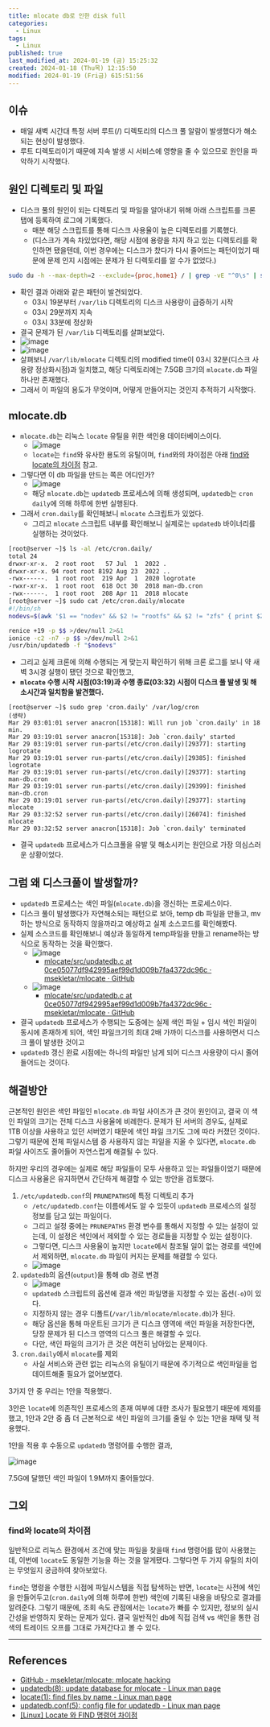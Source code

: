 ```yaml
---
title: mlocate db로 인한 disk full
categories:
  - Linux
tags:
  - Linux
published: true
last_modified_at: 2024-01-19 (금) 15:25:32
created: 2024-01-18 (Thu목) 12:15:50
modified: 2024-01-19 (Fri금) 615:51:56
---
```


## 이슈

- 매일 새벽 시간대 특정 서버 루트(/) 디렉토리의 디스크 풀 알람이 발생했다가 해소되는 현상이 발생했다.
- 루트 디렉토리이기 때문에 지속 발생 시 서비스에 영향을 줄 수 있으므로 원인을 파악하기 시작했다.

## 원인 디렉토리 및 파일

- 디스크 풀의 원인이 되는 디렉토리 및 파일을 알아내기 위해 아래 스크립트를 크론탭에 등록하여 로그에 기록했다.
	- 매분 해당 스크립트를 통해 디스크 사용율이 높은 디렉토리를 기록했다.
	- (디스크가 계속 차있었다면, 해당 시점에 용량을 차지 하고 있는 디렉토리를 확인하면 됐을텐데, 이번 경우에는 디스크가 찼다가 다시 줄어드는 패턴이었기 때문에 문제 인지 시점에는 문제가 된 디렉토리를 알 수가 없었다.)
```bash
sudo du -h --max-depth=2 --exclude={proc,home1} / | grep -vE "^0\s" | sort -hr
```

- 확인 결과 아래와 같은 패턴이 발견되었다.
	- 03시 19분부터 `/var/lib` 디렉토리의 디스크 사용량이 급증하기 시작
	- 03시 29분까지 지속
	- 03시 33분에 정상화
- 결국 문제가 된 `/var/lib` 디렉토리를 살펴보았다.
- ![image](https://github.com/dreamsh19/dreamsh19.github.io/assets/47855638/c3e64cf2-5243-4ffd-a1a2-af847df25b9a)
- ![image](https://github.com/dreamsh19/dreamsh19.github.io/assets/47855638/31242dbe-09d4-45ae-892e-b008a84c4414)
- 살펴보니 `/var/lib/mlocate` 디렉토리의 modified time이 03시 32분(디스크 사용량 정상화시점)과 일치했고, 해당 디렉토리에는 7.5GB 크기의 `mlocate.db` 파일 하나만 존재했다.
- 그래서 이 파일의 용도가 무엇이며, 어떻게 만들어지는 것인지 추적하기 시작했다.

## mlocate.db
- `mlocate.db`는 리눅스 `locate` 유틸을 위한 색인용 데이터베이스이다.
	- ![image](https://github.com/dreamsh19/dreamsh19.github.io/assets/47855638/e04706aa-a7a7-4db6-98a3-bda0df4bd2ec)
	- `locate`는 `find`와 유사한 용도의 유틸이며, `find`와의 차이점은 아래 [find와 locate의 차이점](#find와-locate의-차이점) 참고.
- 그렇다면 이 db 파일을 만드는 쪽은 어디인가?
	- ![image](https://github.com/dreamsh19/dreamsh19.github.io/assets/47855638/71a8831b-02fe-49d6-b612-1a333e67400b)
	- 해당 `mlocate.db`는 `updatedb` 프로세스에 의해 생성되며, `updatedb`는 `cron daily`에 의해 하루에 한번 실행된다.
- 그래서 `cron.daily`를 확인해보니 `mlocate` 스크립트가 있었다.
	- 그리고 `mlocate` 스크립트 내부를 확인해보니 실제로는 `updatedb` 바이너리를 실행하는 것이었다.

```bash
[root@server ~]$ ls -al /etc/cron.daily/
total 24
drwxr-xr-x.  2 root root   57 Jul  1  2022 .
drwxr-xr-x. 94 root root 8192 Aug 23  2022 ..
-rwx------.  1 root root  219 Apr  1  2020 logrotate
-rwxr-xr-x.  1 root root  618 Oct 30  2018 man-db.cron
-rwx------.  1 root root  208 Apr 11  2018 mlocate
[root@server ~]$ sudo cat /etc/cron.daily/mlocate
#!/bin/sh
nodevs=$(awk '$1 == "nodev" && $2 != "rootfs" && $2 != "zfs" { print $2 }' < /proc/filesystems)

renice +19 -p $$ >/dev/null 2>&1
ionice -c2 -n7 -p $$ >/dev/null 2>&1
/usr/bin/updatedb -f "$nodevs"
```


- 그리고 실제 크론에 의해 수행되는 게 맞는지 확인하기 위해 크론 로그를 보니 약 새벽 3시경 실행이 됐던 것으로 확인했고,
- **`mlocate` 수행 시작 시점(03:19)과 수행 종료(03:32) 시점이 디스크 풀 발생 및 해소시간과 일치함을 발견했다.**
```
[root@server ~]$ sudo grep 'cron.daily' /var/log/cron
(생략)
Mar 29 03:01:01 server anacron[15318]: Will run job `cron.daily' in 18 min.
Mar 29 03:19:01 server anacron[15318]: Job `cron.daily' started
Mar 29 03:19:01 server run-parts(/etc/cron.daily)[29377]: starting logrotate
Mar 29 03:19:01 server run-parts(/etc/cron.daily)[29385]: finished logrotate
Mar 29 03:19:01 server run-parts(/etc/cron.daily)[29377]: starting man-db.cron
Mar 29 03:19:01 server run-parts(/etc/cron.daily)[29399]: finished man-db.cron
Mar 29 03:19:01 server run-parts(/etc/cron.daily)[29377]: starting mlocate
Mar 29 03:32:52 server run-parts(/etc/cron.daily)[26074]: finished mlocate
Mar 29 03:32:52 server anacron[15318]: Job `cron.daily' terminated
```
- 결국 `updatedb` 프로세스가 디스크풀을 유발 및 해소시키는 원인으로 가장 의심스러운 상황이었다.

## 그럼 왜 디스크풀이 발생할까?
- `updatedb` 프로세스는 색인 파일(`mlocate.db`)을 갱신하는 프로세스이다.
- 디스크 풀이 발생했다가 자연해소되는 패턴으로 보아, temp db 파일을 만들고, mv하는 방식으로 동작하지 않을까라고 예상하고 실제 소스코드를 확인해봤다.
- 실제 소스코드를 확인해보니 예상과 동일하게 temp파일을 만들고 rename하는 방식으로 동작하는 것을 확인했다.
	- ![image](https://github.com/dreamsh19/dreamsh19.github.io/assets/47855638/618d997c-7e13-456b-98b7-132992398a1d)
		- [mlocate/src/updatedb.c at 0ce05077df942995aef99d1d009b7fa4372dc96c · msekletar/mlocate · GitHub](https://github.com/msekletar/mlocate/blob/0ce05077df942995aef99d1d009b7fa4372dc96c/src/updatedb.c#L912-L917)
	- ![image](https://github.com/dreamsh19/dreamsh19.github.io/assets/47855638/0d186f6d-edab-44fd-a9e6-36c2ad49cede)
		- [mlocate/src/updatedb.c at 0ce05077df942995aef99d1d009b7fa4372dc96c · msekletar/mlocate · GitHub](https://github.com/msekletar/mlocate/blob/0ce05077df942995aef99d1d009b7fa4372dc96c/src/updatedb.c#L1018)
- 결국 `updatedb` 프로세스가 수행되는 도중에는 실제 색인 파일 + 임시 색인 파일이 동시에 존재하게 되어, 색인 파일크기의 최대 2배 가까이 디스크를 사용하면서 디스크 풀이 발생한 것이고
- `updatedb` 갱신 완료 시점에는 하나의 파일만 남게 되어 디스크 사용량이 다시 줄어들어드는 것이다.

## 해결방안

근본적인 원인은 색인 파일인 `mlocate.db` 파일 사이즈가 큰 것이 원인이고, 결국 이 색 인 파일의 크기는 전체 디스크 사용율에 비례한다.
문제가 된 서버의 경우도, 실제로 1TB 이상을 사용하고 있던 서버였기 때문에 색인 파일 크기도 그에 따라 커졌던 것이다.
그렇기 때문에 전체 파일시스템 중 사용하지 않는 파일을 지울 수 있다면, `mlocate.db` 파일 사이즈도 줄어들어 자연스럽게 해결될 수 있다.

하지만 우리의 경우에는 실제로 해당 파일들이 모두 사용하고 있는 파일들이었기 때문에 디스크 사용율은 유지하면서 간단하게 해결할 수 있는 방안을 검토했다.

1. `/etc/updatedb.conf`의 `PRUNEPATHS`에 특정 디렉토리 추가
	- `/etc/updatedb.conf`는 이름에서도 알 수 있듯이 `updatedb` 프로세스의 설정 정보를 담고 있는 파일이다.
	- 그리고 설정 중에는 `PRUNEPATHS` 환경 변수를 통해서 지정할 수 있는 설정이 있는데, 이 설정은 색인에서 제외할 수 있는 경로들을 지정할 수 있는 설정이다.
	- 그렇다면, 디스크 사용율이 높지만 `locate`에서 참조될 일이 없는 경로를 색인에서 제외하면, `mlocate.db` 파일이 커지는 문제를 해결할 수 있다.
	- ![image](https://github.com/dreamsh19/dreamsh19.github.io/assets/47855638/78479de9-2ed0-4e37-8df0-47f7ccff2c1d)
2. `updatedb`의 옵션(`output`)을 통해 db 경로 변경
	- ![image](https://github.com/dreamsh19/dreamsh19.github.io/assets/47855638/836ccd86-0fc6-4dbd-b7a7-2070517283f4)
	- `updatedb` 스크립트의 옵션에 결과 색인 파일명을 지정할 수 있는 옵션(`-o`)이 있다.
	- 지정하지 않는 경우 디폴트(`/var/lib/mlocate/mlocate.db`)가 된다.
	- 해당 옵션을 통해 마운트된 크기가 큰 디스크 영역에 색인 파일을 저장한다면, 당장 문제가 된 디스크 영역의 디스크 풀은 해결할 수 있다.
	- 다만, 색인 파일의 크기가 큰 것은 여전히 남아있는 문제이다.
3. `cron.daily`에서 `mlocate`를 제외
	- 사실 서비스와 관련 없는 리눅스의 유틸이기 때문에 주기적으로 색인파일을 업데이트해줄 필요가 없어보였다.

3가지 안 중 우리는 1안을 적용했다.

3안은 `locate`에 의존적인 프로세스의 존재 여부에 대한 조사가 필요했기 때문에 제외를 했고, 1안과 2안 중 좀 더 근본적으로 색인 파일의 크기를 줄일 수 있는 1안을 채택 및 적용했다.

1안을 적용 후 수동으로 `updatedb` 명령어를 수행한 결과,

![image](https://github.com/dreamsh19/dreamsh19.github.io/assets/47855638/5efbc23c-bdcf-465e-b087-acd83b518241)

7.5G에 달했던 색인 파일이 1.9M까지 줄어들었다.

## 그외

### find와 locate의 차이점
일반적으로 리눅스 환경에서 조건에 맞는 파일을 찾을때 `find` 명령어를 많이 사용했는데, 이번에 `locate`도 동일한 기능을 하는 것을 알게됐다.
그렇다면 두 가지 유틸의 차이는 무엇일지 궁금하여 찾아보았다.

`find`는 명령을 수행한 시점에 파일시스템을 직접 탐색하는 반면, `locate`는 사전에 색인을 만들어두고(`cron.daily`에 의해 하루에 한번) 색인에 기록된 내용을 바탕으로 결과를 알려준다.
그렇기 때문에, 조회 속도 관점에서는 `locate`가 빠를 수 있지만, 정보의 실시간성을 반영하지 못하는 문제가 있다.
결국 일반적인 db에 직접 검색 vs 색인을 통한 검색의 트레이드 오프를 그대로 가져간다고 볼 수 있다.

---

## References
- [GitHub - msekletar/mlocate: mlocate hacking](https://github.com/msekletar/mlocate)
- [updatedb(8): update database for mlocate - Linux man page](https://linux.die.net/man/8/updatedb)
- [locate(1): find files by name - Linux man page](https://linux.die.net/man/1/locate)
- [updatedb.conf(5): config file for updatedb - Linux man page](https://linux.die.net/man/5/updatedb.conf)
- [[Linux] Locate 와 FIND 명령어 차이점](https://anggeum.tistory.com/entry/Linux-Locate-%EC%99%80-FIND-%EB%AA%85%EB%A0%B9%EC%96%B4-%EC%B0%A8%EC%9D%B4%EC%A0%90)
